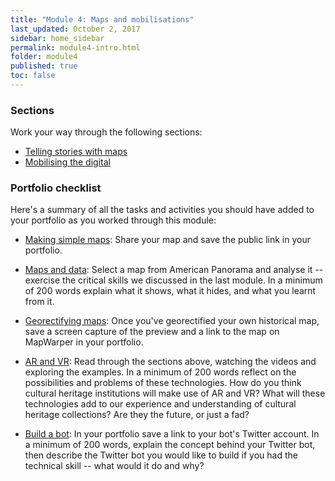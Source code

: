 ```yaml
---
title: "Module 4: Maps and mobilisations"
last_updated: October 2, 2017
sidebar: home_sidebar
permalink: module4-intro.html
folder: module4
published: true
toc: false
---
```



### Sections

Work your way through the following sections:

* [Telling stories with maps](module4-maps.html)
* [Mobilising the digital](module4-bots.html)

### Portfolio checklist

Here's a summary of all the tasks and activities you should have added to your portfolio as you worked through this module:

* [Making simple maps](module4-maps.html#making-simple-maps-with-google-mymaps): Share your map and save the public link in your portfolio.

* [Maps and data](module4-maps.html#maps-and-data): Select a map from American Panorama and analyse it -- exercise the critical skills we discussed in the last module. In a minimum of 200 words explain what it shows, what it hides, and what you learnt from it.

* [Georectifying maps](module4-maps.html#georectifying-maps): Once you've georectified your own historical map, save a screen capture of the preview and a link to the map on MapWarper in your portfolio.

* [AR and VR](module4-bots.html#ar--vr): Read through the sections above, watching the videos and exploring the examples. In a minimum of 200 words reflect on the possibilities and problems of these technologies. How do you think cultural heritage institutions will make use of AR and VR? What will these technologies add to our experience and understanding of cultural heritage collections? Are they the future, or just a fad?

* [Build a bot](module4-bots.html#build-a-bot): In your portfolio save a link to your bot's Twitter account. In a minimum of 200 words, explain the concept behind your Twitter bot, then describe the Twitter bot you would like to build if you had the technical skill -- what would it do and why?


